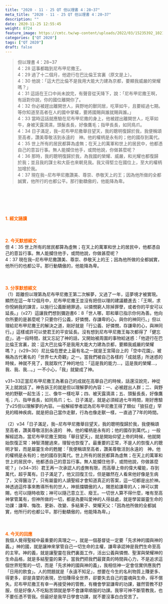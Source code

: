 ```yaml
---
title: "2020 - 11 - 25 QT 但以理書 4：28~37"
meta_title: "2020 - 11 - 25 QT 但以理書 4：28~37"
description: ""
date: 2020-11-25 12:55:45
weight: 8724
feature_image: https://cmtc.tw/wp-content/uploads/2022/03/15235392_10211799862337740_180693556567566654_o-1.webp
categories: ["QT 2020"]
tags: ["QT 2020"]
draft: false
---
```


<blockquote>但以理書 4：28~37<br />
4：28 這事都臨到尼布甲尼撒王。<br />
4：29 過了十二個月，他遊行在巴比倫王宮裏（原文是上）。<br />
4：30 他說：「這大巴比倫不是我用大能大力建為京都，要顯我威嚴的榮耀嗎？」<br />
4：31 這話在王口中尚未說完，有聲音從天降下，說：「尼布甲尼撒王啊，有話對你說，你的國位離開你了。<br />
4：32 你必被趕出離開世人，與野地的獸同居，吃草如牛，且要經過七期。等你知道至高者在人的國中掌權，要將國賜與誰就賜與誰。」<br />
4：33 當時這話就應驗在尼布甲尼撒的身上，他被趕出離開世人，吃草如牛，身被天露滴濕，頭髮長長，好像鷹毛；指甲長長，如同鳥爪。<br />
4：34 日子滿足，我─尼布甲尼撒舉目望天，我的聰明復歸於我，我便稱頌至高者，讚美尊敬活到永遠的　神。他的權柄是永有的；他的國存到萬代。<br />
4：35 世上所有的居民都算為虛無；在天上的萬軍和世上的居民中，他都憑自己的意旨行事。無人能攔住他手，或問他說，你做甚麼呢？<br />
4：36 那時，我的聰明復歸於我，為我國的榮耀、威嚴，和光耀也都復歸於我；並且我的謀士和大臣也來朝見我。我又得堅立在國位上，至大的權柄加增於我。<br />
4：37 現在我─尼布甲尼撒讚美、尊崇、恭敬天上的王；因為他所做的全都誠實，他所行的也都公平。那行動驕傲的，他能降為卑。</blockquote><br />
&nbsp;<br />
<br />
&nbsp;<br />
<br />
<span style="color: #ff6600;"><strong>1. </strong><strong>經文誦讀</strong></span><br />
<br />
<span style="color: #ff6600;"><strong> </strong></span><br />
<br />
<span style="color: #ff6600;"><strong>2. 今天默想</strong><strong>經文<br />
</strong></span>但 4：35 世上所有的居民都算為虛無；在天上的萬軍和世上的居民中，他都憑自己的意旨行事。無人能攔住他手，或問他說，你做甚麼呢？<br />
4：37 現在我─尼布甲尼撒讚美、尊崇、恭敬天上的王；因為他所做的全都誠實，他所行的也都公平。那行動驕傲的，他能降為卑。<br />
<br />
&nbsp;<br />
<br />
<span style="color: #ff6600;"><strong>3. 分享默想經文<br />
</strong></span>（1）距離但以理第為尼布甲尼撒王第二次解夢，又過了一年，這夢境才被實現。顯然在這一年12個月中，尼布甲尼撒王並沒有把但以理的建議聽進去：「王啊，求你悅納我的諫言，以施行公義斷絕罪過，以憐憫窮人除掉罪孽，或者你的平安可以延長。」（v27）這讓我們想到彌迦書6：8「世人哪，耶和華已指示你何為善。他向你所要的是甚麼呢？只要你行公義，好憐憫，存謙卑的心，與你的神同行。」但以理給尼布甲尼撒王的解決之道，剛好就是「行公義、好憐憫，存謙卑的心，與神同行。」這樣或許可以使君王的平安延長。沒有想到尼布甲尼撒王每次都得了「健忘症」，過一段時間，就又忘記了神的話，又開始被周圍的事物給迷惑：「他遊行在巴比倫王宮裏，說：這大巴比倫不是我用大能大力建為京都，要顯我威嚴的榮耀嗎？」（v29~30）尼比倫在歷史上最有名之一就是王宮陽台上的「空中花園」，被稱為古代著名的「世界七大奇觀」之一。當我們被自己各樣的「成就感」所迷惑的時候，神就不見了，我就取代了神的地位：「這是我的能力…，這是我的榮耀…，我、我、我…。」一不小心，「我」就變成了神。<br />
<br />
v31~33正當尼布甲尼撒王為著自己的成就在高舉自己的時候，話還沒說完，神從天上就說話了。神告訴王的就是但以理解夢的內容：一、必被趕出人群；二、與野地的野獸一起生活；三、像牛一樣吃草；四、被天露滴濕；五、頭髮長長，好像鷹毛；六、指甲長長，如同鳥爪；七、日子滿足，就是必須經過七年時間，剛好應驗了v25但以理解夢的內容。一般解經學者認為尼布甲尼撒王得了類似「狼狂症」罕見的精神疾病，就是把自己當作走獸，行為也像走獸一樣，一直過了7年的時間。<br />
<br />
（2）v34「日子滿足，我─尼布甲尼撒舉目望天，我的聰明復歸於我，我便稱頌至高者，讚美尊敬活到永遠的　神。他的權柄是永有的；他的國存到萬代。」一般解經認為，當尼布甲尼撒王開始「舉目望天」，就是開始仰望上帝的時候，他就開始恢復正常：神智清醒過來，理智也恢復了。最重要的正常，不是人的恢復人的聰明才智，而是屬靈生命的甦醒：「我便稱頌至高者，讚美尊敬活到永遠的　神。他的權柄是永有的；他的國存到萬代。世上所有的居民都算為虛無；在天上的萬軍和世上的居民中，他都憑自己的意旨行事。無人能攔住他手，或問他說，你做甚麼呢？」（v34~35）君王再一次承認人的虛無有限，而高舉上帝的偉大權能，存到萬代，超乎萬有。日子滿足了，他又回復王位，但是雖然在人看來他好像是生病了，又得醫治了，只有屬靈的人讀聖經才會知道真正的答案，這一切都是出於神。神透過這件事來教導所有的世人，神抵擋驕傲的人，賜恩給謙卑的人；神可以賞賜，也可以隨時收取；神可以隨己意立王、廢王。一切世人算不得什麼，唯有至高神掌管萬有，但神所做的一切，都是為要叫愛神的人得益處，就是學習屬靈生命的功課：謙卑、悔改、更新、改變、多結果子、榮耀天父：「因為他所做的全都誠實，他所行的也都公平。那行動驕傲的，他能降為卑。」<br />
<br />
<span style="color: #ff6600;"><strong> </strong></span><br />
<br />
<span style="color: #ff6600;"><strong>4. 今天的回應<br />
</strong></span>我個人覺得聖經中最重要的真理之一，就是一個基督徒一定要「先求神的國與神的義。」神的國，就是讓神來掌管自己一切生命的主權，謙卑承認神是我們生命至高的主宰。神的義，就是讓聖靈在我們裏面工作，活出公義與憐憫、聖潔與榮耀神的生命品格，就是多結聖靈的果子。當我們把我們最寶貴的時間與心力，不是追求這個世界短暫的一切，而是「先求神的國與神的義」，我相信神一定會信實供應我們「日用的飲食」。人的問題就是「永遠不知足」，想要在今生的名利物質上賺更多、得更多，卻是貪婪的表現，恐怕賺得全世界，卻要失去自己的靈魂與生命，得不償失。尼布甲尼撒王有幸一再接受神的管教，有機會學習謙卑的功課，雖然管教不舒服，但是好像人不吃點苦頭就是學不會謙卑順服的功課。我寧可神不斷管教我，也不要任憑不管我。但最好是我早日學會功課，就不要沒事白白受苦了。<br />
<br />
&nbsp;
        
